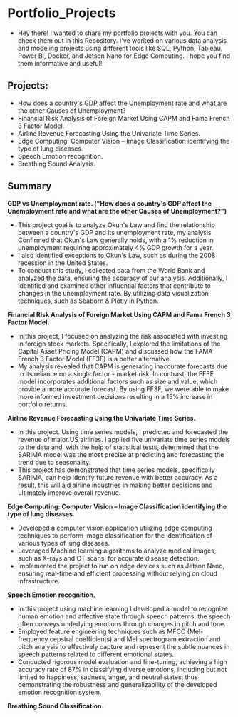 # Portfolio_Projects
- Hey there! I wanted to share my portfolio projects with you. You can check them out in this Repository. I've worked on various data analysis and modeling projects using different tools like SQL, Python, Tableau, Power BI, Docker, and Jetson Nano for Edge Computing. I hope you find them informative and useful!
## Projects:
-	How does a country's GDP affect the Unemployment rate and what are the other Causes of Unemployment?      
-	Financial Risk Analysis of Foreign Market Using CAPM and Fama French 3 Factor Model.      
-	Airline Revenue Forecasting Using the Univariate Time Series.        
-	Edge Computing: Computer Vision – Image Classification identifying the type of lung diseases.        
-	Speech Emotion recognition.      
-	Breathing Sound Analysis.        
  

## Summary
**GDP vs Unemployment rate. ("How does a country's GDP affect the Unemployment rate and what are the other Causes of Unemployment?")**      
-	This project goal is to analyze Okun's Law and find the relationship between a country's GDP and its unemployment rate, my analysis Confirmed that Okun's Law generally holds, with a 1% reduction in unemployment requiring approximately 4% GDP growth for a year.      
-	I also identified exceptions to Okun's Law, such as during the 2008 recession in the United States.      
-	To conduct this study, I collected data from the World Bank and analyzed the data, ensuring the accuracy of our analysis. Additionally, I identified and examined other influential factors that contribute to changes in the unemployment rate. By utilizing data visualization techniques, such as Seaborn & Plotly in Python.   

**Financial Risk Analysis of Foreign Market Using CAPM and Fama French 3 Factor Model.**     
-	In this project, I focused on analyzing the risk associated with investing in foreign stock markets. Specifically, I explored the limitations of the Capital Asset Pricing Model (CAPM) and discussed how the FAMA French 3 Factor Model (FF3F) is a better alternative.    
-	My analysis revealed that CAPM is generating inaccurate forecasts due to its reliance on a single factor - market risk. In contrast, the FF3F model incorporates additional factors such as size and value, which provide a more accurate forecast. By using FF3F, we were able to make more informed investment decisions resulting in a 15% increase in portfolio returns.    

**Airline Revenue Forecasting Using the Univariate Time Series.**          
-	In this project. Using time series models, I predicted and forecasted the revenue of major US airlines. I applied five univariate time series models to the data and, with the help of statistical tests, determined that the SARIMA model was the most precise at predicting and forecasting the trend due to seasonality.    
-	This project has demonstrated that time series models, specifically SARIMA, can help identify future revenue with better accuracy. As a result, this will aid airline industries in making better decisions and ultimately improve overall revenue.      

**Edge Computing: Computer Vision – Image Classification identifying the type of lung diseases.**        
-	Developed a computer vision application utilizing edge computing techniques to perform image classification for the identification of various types of lung diseases.      
-	Leveraged Machine learning algorithms to analyze medical images, such as X-rays and CT scans, for accurate disease detection.      
-	Implemented the project to run on edge devices such as Jetson Nano, ensuring real-time and efficient processing without relying on cloud infrastructure.      

**Speech Emotion recognition.**        
-	In this project using machine learning I developed a model to recognize human emotion and affective state through speech patterns. the speech often conveys underlying emotions through changes in pitch and tone. 
-	Employed feature engineering techniques such as MFCC (Mel-frequency cepstral coefficients) and Mel spectrogram extraction and pitch analysis to effectively capture and represent the subtle nuances in speech patterns related to different emotional states.      
-	Conducted rigorous model evaluation and fine-tuning, achieving a high accuracy rate of 87% in classifying diverse emotions, including but not limited to happiness, sadness, anger, and neutral states, thus demonstrating the robustness and generalizability of the developed emotion recognition system.      

**Breathing Sound Classification.**


